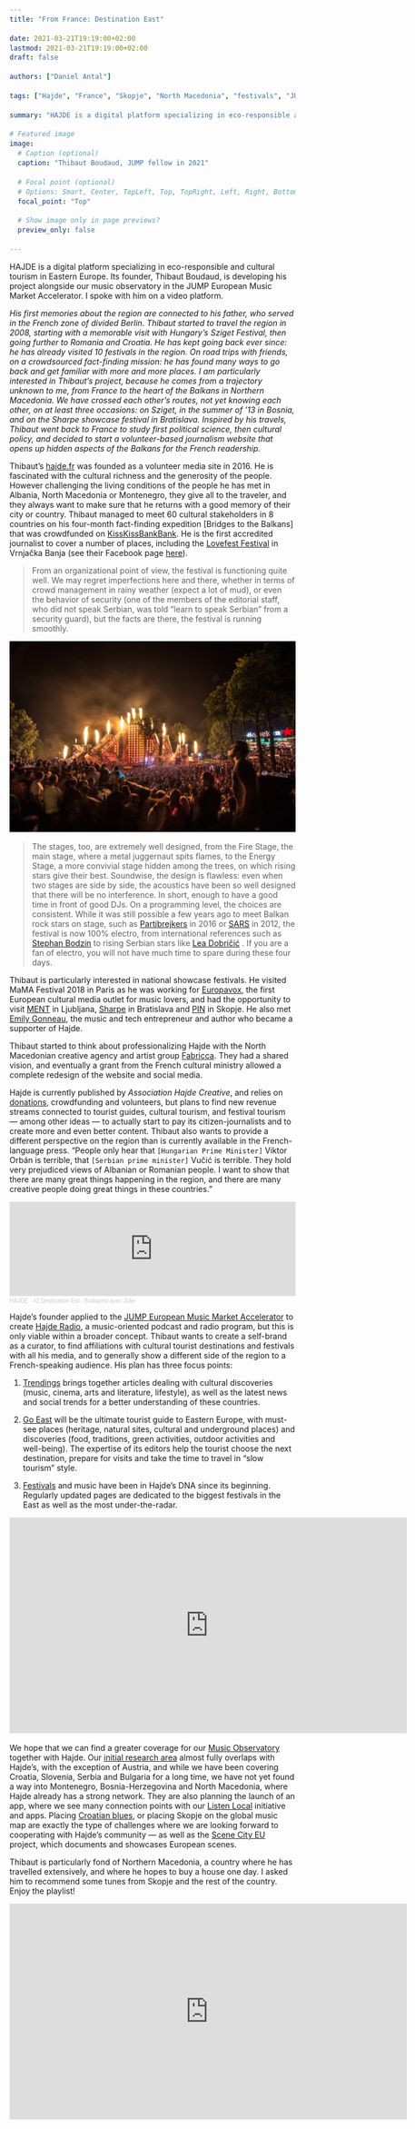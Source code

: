 ```yaml
---
title: "From France: Destination East"

date: 2021-03-21T19:19:00+02:00
lastmod: 2021-03-21T19:19:00+02:00
draft: false

authors: ["Daniel Antal"]

tags: ["Hajde", "France", "Skopje", "North Macedonia", "festivals", "JUMP Europen Music Market Accelerator"]

summary: "HAJDE is a digital platform specializing in eco-responsible and cultural tourism in Eastern Europe. Its founder, Thibaut Boudaud, is developing his project alongside our music observatory in the JUMP European Music Market Accelerator."

# Featured image
image:
  # Caption (optional)
  caption: "Thibaut Boudaud, JUMP fellow in 2021"

  # Focal point (optional)
  # Options: Smart, Center, TopLeft, Top, TopRight, Left, Right, BottomLeft, Bottom, BottomRight
  focal_point: "Top"

  # Show image only in page previews?
  preview_only: false

---
```


HAJDE is a digital platform specializing in eco-responsible and cultural tourism in Eastern Europe. Its founder, Thibaut Boudaud, is developing his project alongside our music observatory in the JUMP European Music Market Accelerator. I spoke with him on a video platform.

*His first memories about the region are connected to his father, who served in the French zone of divided Berlin. Thibaut started to travel the region in 2008, starting with a memorable visit with Hungary’s Sziget Festival, then going further to Romania and Croatia. He has kept going back ever since: he has already visited 10 festivals in the region. On road trips with friends, on a crowdsourced fact-finding mission: he has found many ways to go back and get familiar with more and more places. I am particularly interested in Thibaut’s project, because he comes from a trajectory unknown to me, from France to the heart of the Balkans in Northern Macedonia. We have crossed each other’s routes, not yet knowing each other, on at least three occasions: on Sziget, in the summer of ’13 in Bosnia, and on the Sharpe showcase festival in Bratislava. Inspired by his travels, Thibaut went back to France to study first political science, then cultural policy, and decided to start a volunteer-based journalism website that opens up hidden aspects of the Balkans for the French readership.*

Thibaut’s [hajde.fr](https://hajde.fr/) was founded as a volunteer media site in 2016. He is fascinated with the cultural richness and the generosity of the people. However challenging the living conditions of the people he has met in Albania, North Macedonia or Montenegro, they give all to the traveler, and they always want to make sure that he returns with a good memory of their city or country. Thibaut managed to meet 60 cultural stakeholders in 8 countries on his four-month fact-finding expedition [Bridges to the Balkans] that was crowdfunded on [KissKissBankBank](https://www.kisskissbankbank.com/fr/projects/bridges-to-the-balkans). He is the first accredited journalist to cover a number of places, including the [Lovefest Festival](https://hajde.fr/serbie/lovefest-serbie-vrnjacka-banja-festival-electro/) in Vrnjačka Banja (see their Facebook page [here](https://www.facebook.com/lovefestVB/)).

> From an organizational point of view, the festival is functioning quite well. We may regret imperfections here and there, whether in terms of crowd management in rainy weather (expect a lot of mud), or even the behavior of security (one of the members of the editorial staff, who did not speak Serbian, was told “learn to speak Serbian” from a security guard), but the facts are there, the festival is running smoothly.

![Lovefest Fire Stage](lovefest-fire-stage.jpg)

>The stages, too, are extremely well designed, from the Fire Stage, the main stage, where a metal juggernaut spits flames, to the Energy Stage, a more convivial stage hidden among the trees, on which rising stars give their best. Soundwise, the design is flawless: even when two stages are side by side, the acoustics have been so well designed that there will be no interference. In short, enough to have a good time in front of good DJs. On a programming level, the choices are consistent. While it was still possible a few years ago to meet Balkan rock stars on stage, such as [Partibrejkers](https://en.wikipedia.org/wiki/Partibrejkers) in 2016 or [SARS](https://en.wikipedia.org/wiki/SARS_(band)) in 2012, the festival is now 100% electro, from international references such as [Stephan Bodzin](https://soundcloud.com/stephanbodzin) to rising Serbian stars like [Lea Dobričić](https://soundcloud.com/leadobricic) . If you are a fan of electro, you will not have much time to spare during these four days.

Thibaut is particularly interested in national showcase festivals. He visited MaMA Festival 2018 in Paris as he was working for [Europavox](https://www.europavox.com/), the first European cultural media outlet for music lovers, and had the opportunity to visit [MENT](https://www.ment.si/news/) in Ljubljana, [Sharpe](https://sharpe.sk/) in Bratislava and [PIN](https://www.facebook.com/pinmusicconference/) in Skopje. He also met [Emily Gonneau](https://emilygonneau.wordpress.com/contact/), the music and tech entrepreneur and author who became a supporter of Hajde.

Thibaut started to think about professionalizing Hajde with the North Macedonian creative agency and artist group [Fabricca](https://www.fabricca.cc/). They had a shared vision, and eventually a grant from the French cultural ministry allowed a complete redesign of the website and social media.

Hajde is currently published by *Association Hajde Creative*, and relies on [donations](https://fr.tipeee.com/hajdefr), crowdfunding and volunteers, but plans to find new revenue streams connected to tourist guides, cultural tourism, and festival tourism — among other ideas — to actually start to pay its citizen-journalists and to create more and even better content. Thibaut also wants to provide a different perspective on the region than is currently available in the French-language press. “People only hear that `[Hungarian Prime Minister]` Viktor Orbán is terrible, that `[Serbian prime minister]` Vučić is terrible. They hold very prejudiced views of Albanian or Romanian people. I want to show that there are many great things happening in the region, and there are many creative people doing great things in these countries.”

<iframe width="100%" height="166" scrolling="no" frameborder="no" allow="autoplay" src="https://w.soundcloud.com/player/?url=https%3A//api.soundcloud.com/tracks/1010853100&color=ff5500"></iframe><div style="font-size: 10px; color: #cccccc;line-break: anywhere;word-break: normal;overflow: hidden;white-space: nowrap;text-overflow: ellipsis; font-family: Interstate,Lucida Grande,Lucida Sans Unicode,Lucida Sans,Garuda,Verdana,Tahoma,sans-serif;font-weight: 100;"><a href="https://soundcloud.com/hajde-radio" title="HAJDE" target="_blank" style="color: #cccccc; text-decoration: none;">HAJDE</a> · <a href="https://soundcloud.com/hajde-radio/2-destination-est-budapest-avec-julie" title="#2 Destination Est - Budapest avec Julie" target="_blank" style="color: #cccccc; text-decoration: none;">#2 Destination Est - Budapest avec Julie</a></div>

Hajde’s founder applied to the [JUMP European Music Market Accelerator](https://www.jumpmusic.eu/) to create [Hajde Radio](https://hajde.fr/general/actus/hajde-lance-hajde-radio/), a music-oriented podcast and radio program, but this is only viable within a broader concept. Thibaut wants to create a self-brand as a curator, to find affiliations with cultural tourist destinations and festivals with all his media, and to generally show a different side of the region to a French-speaking audience. His plan has three focus points:

1. [Trendings](https://hajde.fr/tendances/) brings together articles dealing with cultural discoveries (music, cinema, arts and literature, lifestyle), as well as the latest news and social trends for a better understanding of these countries.

2. [Go East](https://hajde.fr/destination-est/) will be the ultimate tourist guide to Eastern Europe, with must-see places (heritage, natural sites, cultural and underground places) and discoveries (food, traditions, green activities, outdoor activities and well-being). The expertise of its editors help the tourist choose the next destination, prepare for visits and take the time to travel in “slow tourism” style.

3. [Festivals](https://hajde.fr/festivals/) and music have been in Hajde’s DNA since its beginning. Regularly updated pages are dedicated to the biggest festivals in the East as well as the most under-the-radar.

<iframe src="https://open.spotify.com/embed/playlist/6ESirwBrnBsIwocFK2hsmp" width="700" height="380" frameborder="0" allowtransparency="true" allow="encrypted-media"></iframe>

We hope that we can find a greater coverage for our [Music Observatory](https://music.dataobservatory.eu/) together with Hajde. Our [initial research area](https://ceereport2020.ceemid.eu/) almost fully overlaps with Hajde’s, with the exception of Austria, and while we have been covering Croatia, Slovenia, Serbia and Bulgaria for a long time, we have not yet found a way into Montenegro, Bosnia-Herzegovina and North Macedonia, where Hajde already has a strong network. They are also planning the launch of an app, where we see many connection points with our [Listen Local](https://dataandlyrics.com/project/listen-local/) initiative and apps. Placing [Croatian blues](https://hajde.fr/croatie/musique-croatie/blues-croate-daujourdhui/), or placing Skopje on the global music map are exactly the type of challenges where we are looking forward to cooperating with Hajde’s community — as well as the [Scene City EU](https://www.facebook.com/scenecityeu/) project, which documents and showcases European scenes.

Thibaut is particularly fond of Northern Macedonia, a country where he has travelled extensively, and where he hopes to buy a house one day. I asked him to recommend some tunes from Skopje and the rest of the country. Enjoy the playlist!

<iframe src="https://open.spotify.com/embed/playlist/0VnniFMWtqKrqTScEjmtc8" width="700" height="380" frameborder="0" allowtransparency="true" allow="encrypted-media"></iframe>